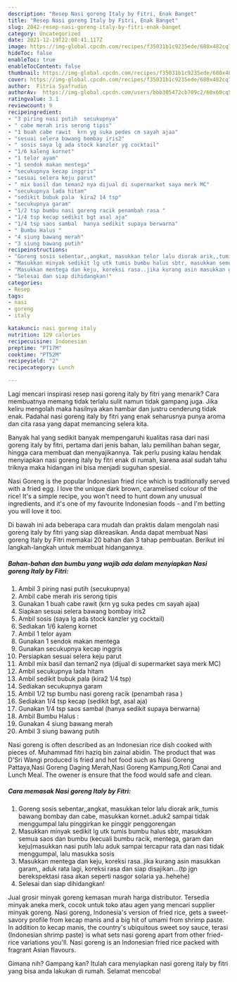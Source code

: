 ```yaml
---
description: "Resep Nasi goreng Italy by Fitri, Enak Banget"
title: "Resep Nasi goreng Italy by Fitri, Enak Banget"
slug: 2042-resep-nasi-goreng-italy-by-fitri-enak-banget
category: Uncategorized
date: 2021-12-19T22:08:41.117Z
image: https://img-global.cpcdn.com/recipes/f35031b1c9235ede/680x482cq70/nasi-goreng-italy-by-fitri-foto-resep-utama.jpg
hideToc: false
enableToc: true
enableTocContent: false
thumbnail: https://img-global.cpcdn.com/recipes/f35031b1c9235ede/680x482cq70/nasi-goreng-italy-by-fitri-foto-resep-utama.jpg
cover: https://img-global.cpcdn.com/recipes/f35031b1c9235ede/680x482cq70/nasi-goreng-italy-by-fitri-foto-resep-utama.jpg
author:  Fitria Syafrudin
authorAv:  https://img-global.cpcdn.com/users/bbb305472cb709c2/60x60cq50/avatar.jpg
ratingvalue: 3.1
reviewcount: 9
recipeingredient:
- "3 piring nasi putih  secukupnya"
- " cabe merah iris serong tipis"
- "1 buah cabe rawit  krn yg suka pedes cm sayah ajaa"
- "sesuai selera bawang bombay iris2"
- " sosis saya lg ada stock kanzler yg cocktail"
- "1/6 kaleng kornet"
- "1 telor ayam"
- "1 sendok makan mentega"
- "secukupnya kecap inggris"
- "sesuai selera keju parut"
- " mix basil dan teman2 nya dijual di supermarket saya merk MC"
- "secukupnya lada hitam"
- "sedikit bubuk pala  kira2 14 tsp"
- "secukupnya garam"
- "1/2 tsp bumbu nasi goreng racik penambah rasa "
- "1/4 tsp kecap sedikit bgt asal aja"
- "1/4 tsp saos sambal  hanya sedikit supaya berwarna"
- " Bumbu Halus "
- "4 siung bawang merah"
- "3 siung bawang putih"
recipeinstructions:
- "Goreng sosis sebentar,,angkat, masukkan telor lalu diorak arik,,tumis bawang bombay dan cabe, masukkan kornet..aduk2 sampai tidak menggumpal lalu pinggirkan ke pinggir penggorengan"
- "Masukkan minyak sedikit lg utk tumis bumbu halus sbtr, masukkan semua saos dan bumbu (kecuali bumbu racik, mentega, garam dan keju)masukkan nasi putih lalu aduk sampai tercapur rata dan nasi tidak menggumpal, lalu masukka sosis"
- "Masukkan mentega dan keju, koreksi rasa..jika kurang asin masukkan garam,, aduk rata lagi, koreksi rasa dan siap disajikan...(tp jgn berekspektasi rasa akan seperti nasgor solaria ya..hehehe)"
- "Selesai dan siap dihidangkan!"
categories:
- Resep
tags:
- nasi
- goreng
- italy

katakunci: nasi goreng italy 
nutrition: 129 calories
recipecuisine: Indonesian
preptime: "PT17M"
cooktime: "PT52M"
recipeyield: "2"
recipecategory: Lunch

---
```



Lagi mencari inspirasi resep nasi goreng italy by fitri yang menarik? Cara membuatnya memang tidak terlalu sulit namun tidak gampang juga. Jika keliru mengolah maka hasilnya akan hambar dan justru cenderung tidak enak. Padahal nasi goreng italy by fitri yang enak seharusnya punya aroma dan cita rasa yang dapat memancing selera kita.


Banyak hal yang sedikit banyak mempengaruhi kualitas rasa dari nasi goreng italy by fitri, pertama dari jenis bahan, lalu pemilihan bahan segar, hingga cara membuat dan menyajikannya. Tak perlu pusing kalau hendak menyiapkan nasi goreng italy by fitri enak di rumah, karena asal sudah tahu triknya maka hidangan ini bisa menjadi suguhan spesial.

Nasi Goreng is the popular Indonesian fried rice which is traditionally served with a fried egg. I love the unique dark brown, caramelised colour of the rice! It&#39;s a simple recipe, you won&#39;t need to hunt down any unusual ingredients, and it&#39;s one of my favourite Indonesian foods - and I&#39;m betting you will love it too.


Di bawah ini ada beberapa cara mudah dan praktis dalam mengolah nasi goreng italy by fitri yang siap dikreasikan. Anda dapat membuat Nasi goreng Italy by Fitri memakai 20 bahan dan 3 tahap pembuatan. Berikut ini langkah-langkah untuk membuat hidangannya.

<!--inarticleads1-->

##### Bahan-bahan dan bumbu yang wajib ada dalam menyiapkan Nasi goreng Italy by Fitri:

1. Ambil 3 piring nasi putih  (secukupnya)
1. Ambil  cabe merah iris serong tipis
1. Gunakan 1 buah cabe rawit  (krn yg suka pedes cm sayah ajaa)
1. Siapkan sesuai selera bawang bombay iris2
1. Ambil  sosis (saya lg ada stock kanzler yg cocktail)
1. Sediakan 1/6 kaleng kornet
1. Ambil 1 telor ayam
1. Gunakan 1 sendok makan mentega
1. Gunakan secukupnya kecap inggris
1. Persiapkan sesuai selera keju parut
1. Ambil  mix basil dan teman2 nya (dijual di supermarket saya merk MC)
1. Ambil secukupnya lada hitam
1. Ambil sedikit bubuk pala  (kira2 1/4 tsp)
1. Sediakan secukupnya garam
1. Ambil 1/2 tsp bumbu nasi goreng racik (penambah rasa )
1. Sediakan 1/4 tsp kecap (sedikit bgt, asal aja)
1. Gunakan 1/4 tsp saos sambal  (hanya sedikit supaya berwarna)
1. Ambil  Bumbu Halus :
1. Gunakan 4 siung bawang merah
1. Ambil 3 siung bawang putih


Nasi goreng is often described as an Indonesian rice dish cooked with pieces of. Muhammad fitri haziq bin zainal abidin. The product that was D&#39;Sri Wangi produced is fried and hot food such as Nasi Goreng Pattaya,Nasi Goreng Daging Merah,Nasi Goreng Kampung,Roti Canai and Lunch Meal. The owener is ensure that the food would safe and clean. 

<!--inarticleads2-->

##### Cara memasak Nasi goreng Italy by Fitri:

1. Goreng sosis sebentar,,angkat, masukkan telor lalu diorak arik,,tumis bawang bombay dan cabe, masukkan kornet..aduk2 sampai tidak menggumpal lalu pinggirkan ke pinggir penggorengan
1. Masukkan minyak sedikit lg utk tumis bumbu halus sbtr, masukkan semua saos dan bumbu (kecuali bumbu racik, mentega, garam dan keju)masukkan nasi putih lalu aduk sampai tercapur rata dan nasi tidak menggumpal, lalu masukka sosis
1. Masukkan mentega dan keju, koreksi rasa..jika kurang asin masukkan garam,, aduk rata lagi, koreksi rasa dan siap disajikan...(tp jgn berekspektasi rasa akan seperti nasgor solaria ya..hehehe)
1. Selesai dan siap dihidangkan!

Jual grosir minyak goreng kemasan murah harga distributor. Tersedia minyak aneka merk, cocok untuk toko atau agen yang mencari supplier minyak goreng. Nasi goreng, Indonesia&#39;s version of fried rice, gets a sweet-savory profile from kecap manis and a big hit of umami from shrimp paste. In addition to kecap manis, the country&#39;s ubiquitous sweet soy sauce, terasi (Indonesian shrimp paste) is what sets nasi goreng apart from other fried-rice variations you&#39;ll. Nasi goreng is an Indonesian fried rice packed with fragrant Asian flavours. 

Gimana nih? Gampang kan? Itulah cara menyiapkan nasi goreng italy by fitri yang bisa anda lakukan di rumah. Selamat mencoba!
